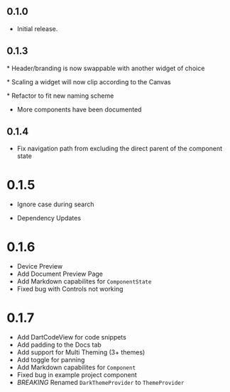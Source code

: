 ## 0.1.0

- Initial release.

## 0.1.3

\* Header/branding is now swappable with another widget of choice

\* Scaling a widget will now clip according to the Canvas

\* Refactor to fit new naming scheme

- More components have been documented

## 0.1.4

- Fix navigation path from excluding the direct parent of the component state

# 0.1.5

- Ignore case during search

- Dependency Updates

# 0.1.6

- Device Preview
- Add Document Preview Page
- Add Markdown capabilites for `ComponentState`
- Fixed bug with Controls not working

# 0.1.7

- Add DartCodeView for code snippets
- Add padding to the Docs tab
- Add support for Multi Theming (3+ themes)
- Add toggle for panning
- Add Markdown capabilites for `Component`
- Fixed bug in example project component
- *BREAKING* Renamed `DarkThemeProvider` to `ThemeProvider` 
